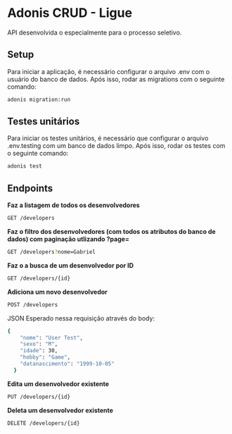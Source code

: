 # Adonis CRUD - Ligue

API desenvolvida o especialmente para o processo seletivo. 

## Setup

Para iniciar a aplicação, é necessário configurar o arquivo .env com o usuário do banco de dados. Após isso, rodar as migrations com o seguinte comando:

```bash
adonis migration:run
```

## Testes unitários

Para iniciar os testes unitários, é necessário que configurar o arquivo .env.testing com um banco de dados limpo. Após isso, rodar os testes com o seguinte comando:

```bash
adonis test
```

## Endpoints

<strong>Faz a listagem de todos os desenvolvedores</strong>
```bash
GET /developers
```

<strong>Faz o filtro dos desenvolvedores (com todos os atributos do banco de dados) com paginação utlizando ?page=</strong>
```bash
GET /developers?nome=Gabriel
```

<strong>Faz o a busca de um desenvolvedor por ID</strong>
```bash
GET /developers/{id}
```

<strong>Adiciona um novo desenvolvedor</strong>
```bash
POST /developers
```
JSON Esperado nessa requisição através do body:
```bash
{
    "nome": "User Test",
    "sexo": "M",
    "idade": 30,
    "hobby": "Game",
    "datanascimento": "1999-10-05"
  }
```

<strong>Edita um desenvolvedor existente</strong>
```bash
PUT /developers/{id}
```

<strong>Deleta um desenvolvedor existente</strong>
```bash
DELETE /developers/{id}
```
